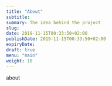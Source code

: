 ```yaml
---
title: "About"
subtitle:
summary: The idea behind the project
slug:
date: 2019-11-15T00:33:50+02:00
publishDate: 2019-11-15T00:33:50+02:00
expiryDate: 
draft: true
menu: "main"
weight: 10
---
```


about
